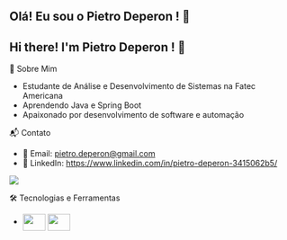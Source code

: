 ## Olá! Eu sou o Pietro Deperon ! 👋
## Hi there! I'm Pietro Deperon ! 👋

📌 Sobre Mim
- Estudante de Análise e Desenvolvimento de Sistemas na Fatec Americana
- Aprendendo Java e Spring Boot
- Apaixonado por desenvolvimento de software e automação

📬 Contato
- 📧 Email: pietro.deperon@gmail.com
- 🔗 LinkedIn: https://www.linkedin.com/in/pietro-deperon-3415062b5/

<picture>
  <source
    srcset="https://github-readme-stats.vercel.app/api?username=phdeperon&show_icons=true&theme=dark"
    media="(prefers-color-scheme: dark)"
  />
  <source
    srcset="https://github-readme-stats.vercel.app/api?username=phdeperon&show_icons=true"
    media="(prefers-color-scheme: light), (prefers-color-scheme: no-preference)"
  />
  <img src="https://github-readme-stats.vercel.app/api?username=anuraghazra&show_icons=true" />
</picture>

🛠️ Tecnologias e Ferramentas
- <img align="center" height="30" width="40"  src="https://cdn.jsdelivr.net/gh/devicons/devicon@latest/icons/java/java-original.svg" />
	<img align="center" height="30" width="40" src="https://cdn.jsdelivr.net/gh/devicons/devicon@latest/icons/spring/spring-original-wordmark.svg" />
          
          

